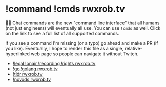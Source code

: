 # !command !cmds rwxrob.tv

🤔💭 Chat commands are the new "command line interface" that all humans (not just engineers) will eventually all use. You can use `!cmds` as well. Click on the link to see a full list of all supported commands.

If you see a command I'm missing (or a typo) go ahead and make a PR (if you like). Eventually, I hope to render this file as a single, relative-hyperlinked web page so people can navigate it without Twitch.

* [!legal !onair !recording !rights rwxrob.tv](../1940)
* [!go !golang rwxrob.tv](../1936)
* [!tldr rwxrob.tv](../1920)
* [!novods rwxrob.tv](../1914)
